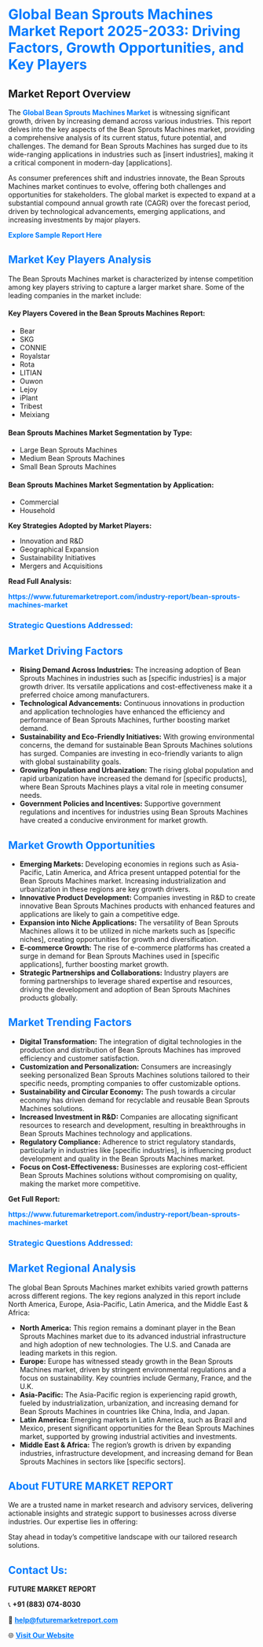 <h1 style="color: #007BFF;">Global Bean Sprouts Machines Market Report 2025-2033: Driving Factors, Growth Opportunities, and Key Players</h1>

<section id="overview">
<h2>Market Report Overview</h2>
<p>The <a href="https://www.futuremarketreport.com/industry-report/bean-sprouts-machines-market" style="color: #007BFF; text-decoration: none;"><strong>Global Bean Sprouts Machines Market</strong></a> is witnessing significant growth, driven by increasing demand across various industries. This report delves into the key aspects of the Bean Sprouts Machines market, providing a comprehensive analysis of its current status, future potential, and challenges. The demand for Bean Sprouts Machines has surged due to its wide-ranging applications in industries such as [insert industries], making it a critical component in modern-day [applications].</p>
<p>As consumer preferences shift and industries innovate, the Bean Sprouts Machines market continues to evolve, offering both challenges and opportunities for stakeholders. The global market is expected to expand at a substantial compound annual growth rate (CAGR) over the forecast period, driven by technological advancements, emerging applications, and increasing investments by major players.</p>
</section>

<section id="overview">
<p><a href="https://www.futuremarketreport.com/request-sample/reportId=102305" style="color: #007BFF; text-decoration: none;"><strong>Explore Sample Report Here</strong></a></p>
</section>

<section id="key-players">
<h2 style="color: #007BFF;">Market Key Players Analysis</h2>
<p>The Bean Sprouts Machines market is characterized by intense competition among key players striving to capture a larger market share. Some of the leading companies in the market include:</p>
<h4>Key Players Covered in the Bean Sprouts Machines Report:</h4>
<ul><li>Bear</li><li>SKG</li><li>CONNIE</li><li>Royalstar</li><li>Rota</li><li>LITIAN</li><li>Ouwon</li><li>Lejoy</li><li>iPlant</li><li>Tribest</li><li>Meixiang</li></ul>
<h4>Bean Sprouts Machines Market Segmentation by Type:</h4>
<ul><li>Large Bean Sprouts Machines</li><li>Medium Bean Sprouts Machines</li><li>Small Bean Sprouts Machines</li></ul>

<h4>Bean Sprouts Machines Market Segmentation by Application:</h4>
<ul><li>Commercial</li><li>Household</li></ul>
<p><strong>Key Strategies Adopted by Market Players:</strong></p>
<ul>
<li>Innovation and R&D</li>
<li>Geographical Expansion</li>
<li>Sustainability Initiatives</li>
<li>Mergers and Acquisitions</li>
</ul>
</section>

<section>
<p><strong>Read Full Analysis: </strong></p><a href="https://www.futuremarketreport.com/industry-report/bean-sprouts-machines-market" style="color: #007BFF; text-decoration: none;"><strong>https://www.futuremarketreport.com/industry-report/bean-sprouts-machines-market</strong></a>
<h3 style="color: #007BFF;">Strategic Questions Addressed:</h3>
</section>

<section id="driving-factors">
<h2 style="color: #007BFF;">Market Driving Factors</h2>
<ul>
<li><strong>Rising Demand Across Industries:</strong> The increasing adoption of Bean Sprouts Machines in industries such as [specific industries] is a major growth driver. Its versatile applications and cost-effectiveness make it a preferred choice among manufacturers.</li>
<li><strong>Technological Advancements:</strong> Continuous innovations in production and application technologies have enhanced the efficiency and performance of Bean Sprouts Machines, further boosting market demand.</li>
<li><strong>Sustainability and Eco-Friendly Initiatives:</strong> With growing environmental concerns, the demand for sustainable Bean Sprouts Machines solutions has surged. Companies are investing in eco-friendly variants to align with global sustainability goals.</li>
<li><strong>Growing Population and Urbanization:</strong> The rising global population and rapid urbanization have increased the demand for [specific products], where Bean Sprouts Machines plays a vital role in meeting consumer needs.</li>
<li><strong>Government Policies and Incentives:</strong> Supportive government regulations and incentives for industries using Bean Sprouts Machines have created a conducive environment for market growth.</li>
</ul>
</section>

<section id="growth-opportunities">
<h2 style="color: #007BFF;">Market Growth Opportunities</h2>
<ul>
<li><strong>Emerging Markets:</strong> Developing economies in regions such as Asia-Pacific, Latin America, and Africa present untapped potential for the Bean Sprouts Machines market. Increasing industrialization and urbanization in these regions are key growth drivers.</li>
<li><strong>Innovative Product Development:</strong> Companies investing in R&D to create innovative Bean Sprouts Machines products with enhanced features and applications are likely to gain a competitive edge.</li>
<li><strong>Expansion into Niche Applications:</strong> The versatility of Bean Sprouts Machines allows it to be utilized in niche markets such as [specific niches], creating opportunities for growth and diversification.</li>
<li><strong>E-commerce Growth:</strong> The rise of e-commerce platforms has created a surge in demand for Bean Sprouts Machines used in [specific applications], further boosting market growth.</li>
<li><strong>Strategic Partnerships and Collaborations:</strong> Industry players are forming partnerships to leverage shared expertise and resources, driving the development and adoption of Bean Sprouts Machines products globally.</li>
</ul>
</section>

<section id="trending-factors">
<h2 style="color: #007BFF;">Market Trending Factors</h2>
<ul>
<li><strong>Digital Transformation:</strong> The integration of digital technologies in the production and distribution of Bean Sprouts Machines has improved efficiency and customer satisfaction.</li>
<li><strong>Customization and Personalization:</strong> Consumers are increasingly seeking personalized Bean Sprouts Machines solutions tailored to their specific needs, prompting companies to offer customizable options.</li>
<li><strong>Sustainability and Circular Economy:</strong> The push towards a circular economy has driven demand for recyclable and reusable Bean Sprouts Machines solutions.</li>
<li><strong>Increased Investment in R&D:</strong> Companies are allocating significant resources to research and development, resulting in breakthroughs in Bean Sprouts Machines technology and applications.</li>
<li><strong>Regulatory Compliance:</strong> Adherence to strict regulatory standards, particularly in industries like [specific industries], is influencing product development and quality in the Bean Sprouts Machines market.</li>
<li><strong>Focus on Cost-Effectiveness:</strong> Businesses are exploring cost-efficient Bean Sprouts Machines solutions without compromising on quality, making the market more competitive.</li>
</ul>
</section>

<section>
<p><strong>Get Full Report: </strong></p><a href="https://www.futuremarketreport.com/industry-report/bean-sprouts-machines-market" style="color: #007BFF; text-decoration: none;"><strong>https://www.futuremarketreport.com/industry-report/bean-sprouts-machines-market</strong></a>
<h3 style="color: #007BFF;">Strategic Questions Addressed:</h3>
</section>


<section id="regional-analysis">
<h2 style="color: #007BFF;">Market Regional Analysis</h2>
<p>The global Bean Sprouts Machines market exhibits varied growth patterns across different regions. The key regions analyzed in this report include North America, Europe, Asia-Pacific, Latin America, and the Middle East & Africa:</p>
<ul>
<li><strong>North America:</strong> This region remains a dominant player in the Bean Sprouts Machines market due to its advanced industrial infrastructure and high adoption of new technologies. The U.S. and Canada are leading markets in this region.</li>
<li><strong>Europe:</strong> Europe has witnessed steady growth in the Bean Sprouts Machines market, driven by stringent environmental regulations and a focus on sustainability. Key countries include Germany, France, and the U.K.</li>
<li><strong>Asia-Pacific:</strong> The Asia-Pacific region is experiencing rapid growth, fueled by industrialization, urbanization, and increasing demand for Bean Sprouts Machines in countries like China, India, and Japan.</li>
<li><strong>Latin America:</strong> Emerging markets in Latin America, such as Brazil and Mexico, present significant opportunities for the Bean Sprouts Machines market, supported by growing industrial activities and investments.</li>
<li><strong>Middle East & Africa:</strong> The region’s growth is driven by expanding industries, infrastructure development, and increasing demand for Bean Sprouts Machines in sectors like [specific sectors].</li>
</ul>
</section>

<footer>
<h2 style="color: #007BFF;">About FUTURE MARKET REPORT</h2>
<p>We are a trusted name in market research and advisory services, delivering actionable insights and strategic support to businesses across diverse industries. Our expertise lies in offering:</p>

<p>Stay ahead in today’s competitive landscape with our tailored research solutions.</p>

<h2 style="color: #007BFF;">Contact Us:</h2>
<p><strong>FUTURE MARKET REPORT</strong></p>
<p>📞 <strong>+91 (883) 074-8030</strong></p>
<p>📧 <strong><a href="mailto:help@futuremarketreport.com" style="color: #007BFF;">help@futuremarketreport.com</a></strong></p>
<p>🌐 <strong><a href="https://www.futuremarketreport.com/" style="color: #007BFF;">Visit Our Website</a></strong></p>
</footer>
